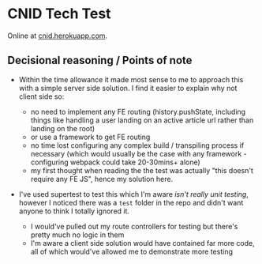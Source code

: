 # CNID Tech Test

Online at [cnid.herokuapp.com](http://cnid.herokuapp.com/).

## Decisional reasoning / Points of note

- Within the time allowance it made most sense to me to approach this with a simple server side solution. I find it easier to explain why not client side so:
  - no need to implement any FE routing (history.pushState, including things like handling a user landing on an active article url rather than landing on the root)
  - or use a framework to get FE routing
  - no time lost configuring any complex build / transpiling process if necessary (which would usually be the case with any framework - configuring webpack could take 20-30mins+ alone)
  - my first thought when reading the the test was actually "this doesn't require any FE JS", hence my solution here.

- I've used supertest to test this which I'm aware _isn't really unit testing_, however I noticed there was a `test` folder in the repo and didn't want anyone to think I totally ignored it.
  - I would've pulled out my route controllers for testing but there's pretty much no logic in them
  - I'm aware a client side solution would have contained far more code, all of which would've allowed me to demonstrate more testing
